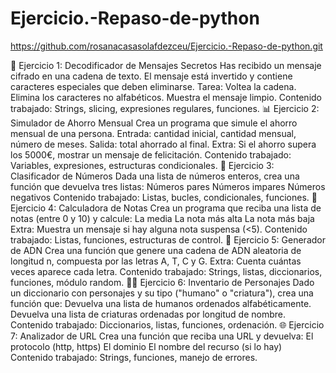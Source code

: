 # Ejercicio.-Repaso-de-python

https://github.com/rosanacasasolafdezceu/Ejercicio.-Repaso-de-python.git

🧩 Ejercicio 1: Decodificador de Mensajes Secretos
Has recibido un mensaje cifrado en una cadena de texto. El mensaje está invertido y contiene caracteres especiales que deben eliminarse.
Tarea:
Voltea la cadena.
Elimina los caracteres no alfabéticos.
Muestra el mensaje limpio.
Contenido trabajado: Strings, slicing, expresiones regulares, funciones.
📊 Ejercicio 2: Simulador de Ahorro Mensual
Crea un programa que simule el ahorro mensual de una persona.
Entrada: cantidad inicial, cantidad mensual, número de meses.
Salida: total ahorrado al final.
Extra: Si el ahorro supera los 5000€, mostrar un mensaje de felicitación.
Contenido trabajado: Variables, expresiones, estructuras condicionales.
🧠 Ejercicio 3: Clasificador de Números
Dada una lista de números enteros, crea una función que devuelva tres listas:
Números pares
Números impares
Números negativos
Contenido trabajado: Listas, bucles, condicionales, funciones.
🧮 Ejercicio 4: Calculadora de Notas
Crea un programa que reciba una lista de notas (entre 0 y 10) y calcule:
La media
La nota más alta
La nota más baja
Extra: Muestra un mensaje si hay alguna nota suspensa (<5).
Contenido trabajado: Listas, funciones, estructuras de control.
🧬 Ejercicio 5: Generador de ADN
Crea una función que genere una cadena de ADN aleatoria de longitud n, compuesta por las letras A, T, C y G.
Extra: Cuenta cuántas veces aparece cada letra.
Contenido trabajado: Strings, listas, diccionarios, funciones, módulo random.
🧙‍♀️ Ejercicio 6: Inventario de Personajes
Dado un diccionario con personajes y su tipo ("humano" o "criatura"), crea una función que:
Devuelva una lista de humanos ordenados alfabéticamente.
Devuelva una lista de criaturas ordenadas por longitud de nombre.
Contenido trabajado: Diccionarios, listas, funciones, ordenación.
🌐 Ejercicio 7: Analizador de URL
Crea una función que reciba una URL y devuelva:
El protocolo (http, https)
El dominio
El nombre del recurso (si lo hay)
Contenido trabajado: Strings, funciones, manejo de errores.
